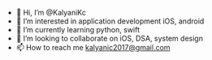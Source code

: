 - 👋 Hi, I’m @KalyaniKc
- 👀 I’m interested in application development iOS, android 
- 🌱 I’m currently learning python, swift
- 💞️ I’m looking to collaborate on iOS, DSA, system design 
- 📫 How to reach me kalyanic2017@gmail.com

<!---
KalyaniKc/KalyaniKc is a ✨ special ✨ repository because its `README.md` (this file) appears on your GitHub profile.
You can click the Preview link to take a look at your changes.
--->
